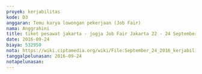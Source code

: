 ```yaml
---
proyek: kerjabilitas
kode: D3
anggaran: Temu karya lowongan pekerjaan (Job Fair)
nama: Anggrahini
title: tiket pesawat jakarta - jogja Job Fair Jakarta 22 - 24 September 2016
date: 2016-09-24
biaya: 532950
nota: https://wiki.ciptamedia.org/wiki/File:September_24_2016_kerjabilitas_D3_tiket_pesawat_Jakarta_Jogja_inok.pdf
tanggalpelunasan: 2016-09-24
notapelunasan:
---
```

